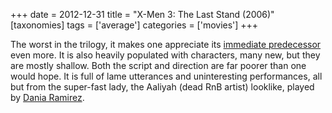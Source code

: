 +++
date = 2012-12-31
title = "X-Men 3: The Last Stand (2006)"
[taxonomies]
tags = ['average']
categories = ['movies']
+++

The worst in the trilogy, it makes one appreciate its [immediate
predecessor] even more. It is also heavily populated with characters,
many new, but they are mostly shallow. Both the script and direction are
far poorer than one would hope. It is full of lame utterances and
uninteresting performances, all but from the super-fast lady, the
Aaliyah (dead RnB artist) looklike, played by [Dania Ramirez].

  [immediate predecessor]: @/x-men-2-2003.md
  [Dania Ramirez]: http://en.wikipedia.org/wiki/Dania_Ramirez

